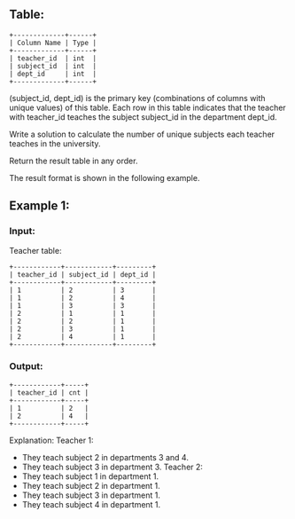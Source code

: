 ## Table: 
```
+-------------+------+
| Column Name | Type |
+-------------+------+
| teacher_id  | int  |
| subject_id  | int  |
| dept_id     | int  |
+-------------+------+
```
(subject_id, dept_id) is the primary key (combinations of columns with unique values) of this table.
Each row in this table indicates that the teacher with teacher_id teaches the subject subject_id in the department dept_id.
 

Write a solution to calculate the number of unique subjects each teacher teaches in the university.

Return the result table in any order.

The result format is shown in the following example.

 

## Example 1:

### Input: 
Teacher table:
```
+------------+------------+---------+
| teacher_id | subject_id | dept_id |
+------------+------------+---------+
| 1          | 2          | 3       |
| 1          | 2          | 4       |
| 1          | 3          | 3       |
| 2          | 1          | 1       |
| 2          | 2          | 1       |
| 2          | 3          | 1       |
| 2          | 4          | 1       |
+------------+------------+---------+
```
### Output:  
```
+------------+-----+
| teacher_id | cnt |
+------------+-----+
| 1          | 2   |
| 2          | 4   |
+------------+-----+
```
Explanation: 
Teacher 1:
  - They teach subject 2 in departments 3 and 4.
  - They teach subject 3 in department 3.
Teacher 2:
  - They teach subject 1 in department 1.
  - They teach subject 2 in department 1.
  - They teach subject 3 in department 1.
  - They teach subject 4 in department 1.
